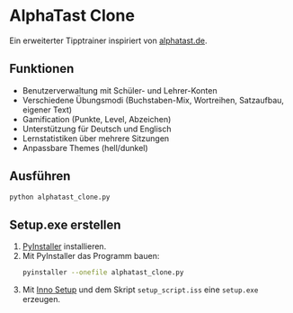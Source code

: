 # AlphaTast Clone

Ein erweiterter Tipptrainer inspiriert von [alphatast.de](http://alphatast.de/).

## Funktionen

- Benutzerverwaltung mit Schüler- und Lehrer-Konten
- Verschiedene Übungsmodi (Buchstaben-Mix, Wortreihen, Satzaufbau, eigener Text)
- Gamification (Punkte, Level, Abzeichen)
- Unterstützung für Deutsch und Englisch
- Lernstatistiken über mehrere Sitzungen
- Anpassbare Themes (hell/dunkel)

## Ausführen

```bash
python alphatast_clone.py
```

## Setup.exe erstellen

1. [PyInstaller](https://pyinstaller.org/) installieren.
2. Mit PyInstaller das Programm bauen:
   ```bash
   pyinstaller --onefile alphatast_clone.py
   ```
3. Mit [Inno Setup](https://jrsoftware.org/isinfo.php) und dem Skript `setup_script.iss` eine `setup.exe` erzeugen.

